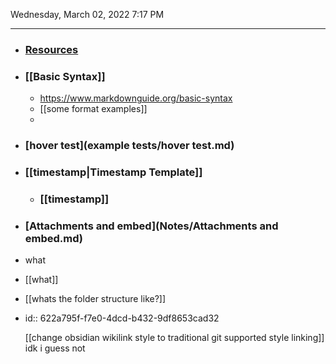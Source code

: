 Wednesday, March 02, 2022  7:17 PM

-------------------------

- ### [Resources](Notes/Resources.md)
- ### [[Basic Syntax]]
	- https://www.markdownguide.org/basic-syntax
	- [[some format examples]]
	-
- ### [hover test](example tests/hover test.md)
- ### [[timestamp|Timestamp Template]]
	- ### [[timestamp]]
- ### [Attachments and embed](Notes/Attachments and embed.md)
- what
- [[what]]
- [[whats the folder structure like?]]
- id:: 622a795f-f7e0-4dcd-b432-9df8653cad32
  
  [[change obsidian wikilink style to traditional git supported style linking]]
   idk i guess not